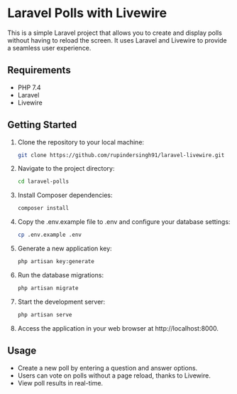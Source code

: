 # Laravel Polls with Livewire

This is a simple Laravel project that allows you to create and display polls without having to reload the screen. It uses Laravel and Livewire to provide a seamless user experience.

## Requirements

-   PHP 7.4
-   Laravel
-   Livewire

## Getting Started

1. Clone the repository to your local machine:

    ```bash
    git clone https://github.com/rupindersingh91/laravel-livewire.git

    ```

2. Navigate to the project directory:

    ```bash
    cd laravel-polls

    ```

3. Install Composer dependencies:

    ```bash
    composer install

    ```

4. Copy the .env.example file to .env and configure your database settings:

    ```bash
    cp .env.example .env

    ```

5. Generate a new application key:

    ```bash
    php artisan key:generate

    ```

6. Run the database migrations:

    ```bash
    php artisan migrate

    ```

7. Start the development server:

    ```bash
    php artisan serve

    ```

8. Access the application in your web browser at http://localhost:8000.

## Usage

-   Create a new poll by entering a question and answer options.
-   Users can vote on polls without a page reload, thanks to Livewire.
-   View poll results in real-time.
